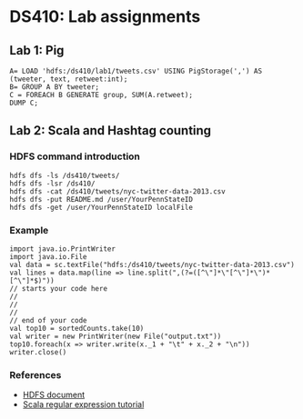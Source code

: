 # DS410: Lab assignments

## Lab 1: Pig

```
A= LOAD 'hdfs:/ds410/lab1/tweets.csv' USING PigStorage(',') AS (tweeter, text, retweet:int);
B= GROUP A BY tweeter;
C = FOREACH B GENERATE group, SUM(A.retweet);
DUMP C;
```

## Lab 2: Scala and Hashtag counting

### HDFS command introduction
```
hdfs dfs -ls /ds410/tweets/
hdfs dfs -lsr /ds410/
hdfs dfs -cat /ds410/tweets/nyc-twitter-data-2013.csv
hdfs dfs -put README.md /user/YourPennStateID
hdfs dfs -get /user/YourPennStateID localFile
```

### Example

```
import java.io.PrintWriter
import java.io.File
val data = sc.textFile("hdfs:/ds410/tweets/nyc-twitter-data-2013.csv")
val lines = data.map(line => line.split(",(?=([^\"]*\"[^\"]*\")*[^\"]*$)"))
// starts your code here
//
//
//
// end of your code
val top10 = sortedCounts.take(10)
val writer = new PrintWriter(new File("output.txt"))
top10.foreach(x => writer.write(x._1 + "\t" + x._2 + "\n"))
writer.close()
```

### References
* [HDFS document](https://hadoop.apache.org/docs/r2.4.1/hadoop-project-dist/hadoop-common/FileSystemShell.html)
* [Scala regular expression tutorial](https://www.tutorialspoint.com/scala/scala_regular_expressions.htm)
